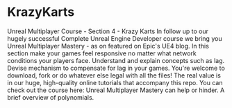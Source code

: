 # KrazyKarts
Unreal Multiplayer Course - Section 4 - Krazy Karts In follow up to our hugely successful Complete Unreal Engine Developer course we bring you Unreal Multiplayer Mastery - as on featured on Epic's UE4 blog.  In this section make your games feel responsive no matter what network conditions your players face. Understand and explain concepts such as lag. Devise mechanism to compensate for lag in your games.  You're welcome to download, fork or do whatever else legal with all the files! The real value is in our huge, high-quality online tutorials that accompany this repo. You can check out the course here: Unreal Multiplayer Mastery  can help or hinder. A brief overview of polynomials. 
